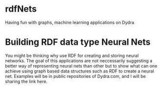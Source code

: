 # rdfNets
Having fun with graphs, machine learning applications on Dydra

# Building RDF data type Neural Nets

  You might be thinking why use RDF for creating and storing neural networks. The goal of this applications are not neccessarily 
  suggesting a better way of representing neural nets than other but to show what can one achieve using graph based data structures
  such as RDF to create a neural net. Examples will be in public repositories of Dydra.com, and I will be sharing the link here. 
